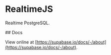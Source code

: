 # RealtimeJS

Realtime PostgreSQL.

## Docs

View online at [https://supabase.io/docs/-/about](https://supabase.io/docs/-/about).

